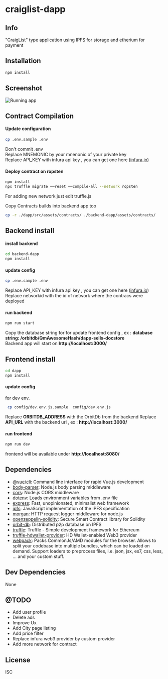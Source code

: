 # craiglist-dapp

## Info

"CraigList" type application using IPFS for storage and etherium for payment

## Installation

```sh
npm install 
```

## Screenshot

![Running app](https://i.ibb.co/dM45t16/Capture-d-e-cran-2019-03-29-a-12-10-32.png)


## Contract Compilation

#### Update configuration
```sh 
cp .env.sample .env
```
Don't commit .env  
Replace MNEMONIC by your mnenonic of your private key  
Replace API_KEY with infura api key , you can get one here ([infura.io](https://infura.io/))




#### Deploy contract on ropsten
```sh 
npm install 
npx truffle migrate ––reset ––compile-all --network ropsten
```

For adding new network just edit truffle.js

Copy Contracts builds into backend app too

```sh 
cp -r ./dapp/src/assets/contracts/ ./backend-dapp/assets/contracts/
```

## Backend install

#### install backend

```sh 
cd backend-dapp
npm install
```
#### update config
```sh 
cp .env.sample .env
```
Replace API_KEY with infura api key , you can get one here ([infura.io](https://infura.io/))  
Replace networkid with the id of network where the contracs were deployed  

#### run backend
```sh 
npm run start
```
Copy the database string for for update frontend config , ex : **database string: /orbitdb/QmAwesomeHash/dapp-sells-docstore**    
Backend app will start on **http://localhost:3000/**  

## Frontend install

```sh 
cd dapp
npm install
```

#### update config

for dev env.

```sh 
 cp config/dev.env.js.sample  config/dev.env.js
```
Replace **ORBITDB_ADDRESS** with the OrbitDb from the backend
Replace **API_URL** with the backend url , ex : **http://localhost:3000/**  

#### run frontend
```sh 
npm run dev
```
frontend will be  available under **http://localhost:8080/**

## Dependencies

- [@vue/cli](https://ghub.io/@vue/cli): Command line interface for rapid Vue.js development
- [body-parser](https://ghub.io/body-parser): Node.js body parsing middleware
- [cors](https://ghub.io/cors): Node.js CORS middleware
- [dotenv](https://ghub.io/dotenv): Loads environment variables from .env file
- [express](https://ghub.io/express): Fast, unopinionated, minimalist web framework
- [ipfs](https://ghub.io/ipfs): JavaScript implementation of the IPFS specification
- [morgan](https://ghub.io/morgan): HTTP request logger middleware for node.js
- [openzeppelin-solidity](https://ghub.io/openzeppelin-solidity): Secure Smart Contract library for Solidity
- [orbit-db](https://ghub.io/orbit-db): Distributed p2p database on IPFS
- [truffle](https://ghub.io/truffle): Truffle - Simple development framework for Ethereum
- [truffle-hdwallet-provider](https://ghub.io/truffle-hdwallet-provider): HD Wallet-enabled Web3 provider
- [webpack](https://ghub.io/webpack): Packs CommonJs/AMD modules for the browser. Allows to split your codebase into multiple bundles, which can be loaded on demand. Support loaders to preprocess files, i.e. json, jsx, es7, css, less, ... and your custom stuff.

## Dev Dependencies

None

## @TODO

- Add user profile
- Delete ads
- Improve Ux
- Add City page listing
- Add price filter
- Replace infura web3 provider by custom provider
- Add more network for contract


## License

ISC
